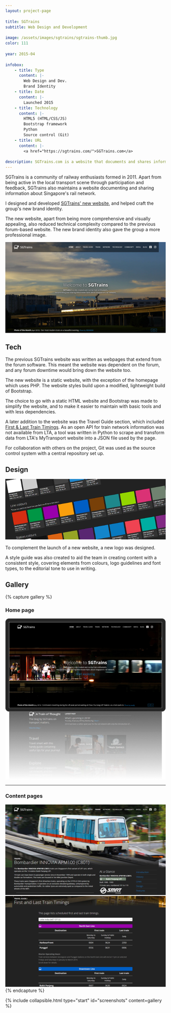```yaml
---
layout: project-page

title: SGTrains
subtitle: Web Design and Development

image: /assets/images/sgtrains/sgtrains-thumb.jpg
color: 111

year: 2015-04

infobox: 
    - title: Type
      content: |-
        Web Design and Dev.
        Brand Identity
    - title: Date
      content: |- 
        Launched 2015
    - title: Technology
      content: |-
        HTML5 (HTML/CSS/JS)
        Bootstrap framework
        Python
        Source control (Git)
    - title: URL
      content: |-
        <a href="https://sgtrains.com/">SGTrains.com</a>

description: SGTrains.com is a website that documents and shares information about Singapore's rail network. 
---
```


SGTrains is a community of railway enthusiasts formed in 2011. Apart from being active in the local transport scene through participation and feedback, SGTrains also maintains a website documenting and sharing information about Singapore's rail network. 

I designed and developed [SGTrains' new website](https://sgtrains.com/), and helped craft the group's new brand identity. 

The new website, apart from being more comprehensive and visually appealing, also reduced technical complexity compared to the previous forum-based website. The new brand identity also gave the group a more professional image.

![Screenshot of the SGTrains homepage](/assets/images/sgtrains/sgtrains-hero.png)


## Tech

The previous SGTrains website was written as webpages that extend from the forum software. This meant the website was dependent on the forum, and any forum downtime would bring down the website too. 

The new website is a static website, with the exception of the homepage which uses PHP. The website styles build upon a modified, lightweight build of Bootstrap. 

The choice to go with a static HTML website and Bootstrap was made to simplify the website, and to make it easier to maintain with basic tools and with less dependencies.

A later addition to the website was the Travel Guide section, which included [First & Last Train Timings](https://www.sgtrains.com/guide-traintiming.html). As an open API for train network information was not available from LTA, a tool was written in Python to scrape and transform data from LTA's MyTransport website into a JSON file used by the page.

For collaboration with others on the project, Git was used as the source control system with a central repository set up. 

## Design

![Snippet of the style guide](/assets/images/sgtrains/sgtrains-design.png)

To complement the launch of a new website, a new logo was designed. 

A style guide was also created to aid the team in creating content with a consistent style, covering elements from colours, logo guidelines and font types, to the  editorial tone to use in writing. 

## Gallery

{% capture gallery %}
### Home page
![Screenshot of the SGTrains homepage](/assets/images/sgtrains/sgtrains-home.png)

-----

### Content pages
![Screenshot of the rolling stock page](/assets/images/sgtrains/sgtrains-rollingstock.png)
![Screenshot of the last train page](/assets/images/sgtrains/sgtrains-lasttrain.png)
{% endcapture %}

{% include collapsible.html type="start" id="screenshots" content=gallery %}
